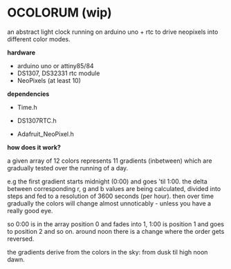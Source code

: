 # OCOLORUM (wip)
an abstract light clock running on arduino uno + rtc to drive neopixels into different color modes.

**hardware**

- arduino uno or attiny85/84
- DS1307, DS32331 rtc module
- NeoPixels (at least 10)

**dependencies**

* Time.h


* DS1307RTC.h


* Adafruit_NeoPixel.h

**how does it work?**

a given array of 12 colors represents 11 gradients (inbetween) which are gradually tested over the running of a day.

e.g the first gradient starts midnight (0:00) and goes 'til 1:00. the delta between corresponding r, g and b values are being calculated, divided into steps and fed to a resolution of 3600 seconds (per hour). then over time gradually the colors will change almost unnoticably - unless you have a really good eye.

so 0:00 is in the array position 0 and fades into 1, 1:00 is position 1 and goes to position 2 and so on. around noon there is a change where the order gets reversed.

the gradients derive from the colors in the sky: from dusk til high noon dawn.